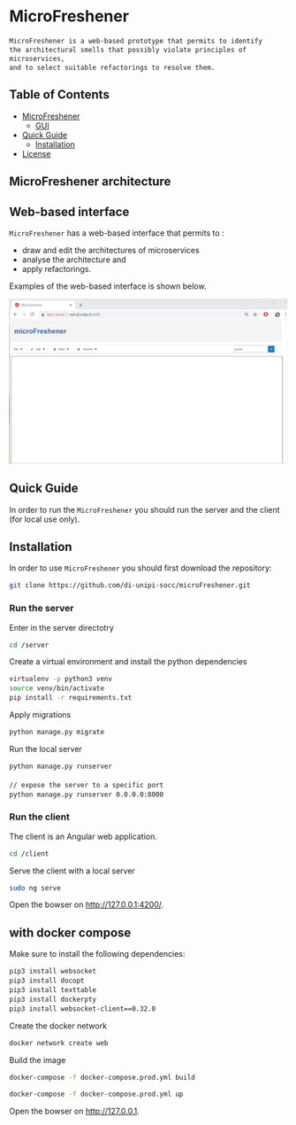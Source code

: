 # MicroFreshener

```
MicroFreshener is a web-based prototype that permits to identify
the architectural smells that possibly violate principles of microservices, 
and to select suitable refactorings to resolve them.
```


## Table of Contents
- [MicroFreshener](#microfreshener-architecture)
  * [GUI](#web-based-interface)
  <!-- * [Internal architecture](#internal-architecture) -->
- [Quick Guide](#quick-guide)
  * [Installation](#installation)
  <!-- * [Example of usage](#example-of-usage) -->
- [License](#license)

## MicroFreshener architecture

## Web-based interface
`MicroFreshener` has a web-based interface that permits to :
- draw and edit the architectures of microservices
- analyse the architecture and 
- apply refactorings.

Examples of the web-based interface is shown below.

![](./docs/demo.gif)


## Quick Guide
In order to run the `MicroFreshener` you should run the server and the client (for local use only).

## Installation
In order to use `MicroFreshener` you should first download the repository:

```bash
git clone https://github.com/di-unipi-socc/microFreshener.git
```

### Run the server
Enter in the server directotry 

```bash
cd /server
```

Create a virtual environment and install the python dependencies

```bash
virtualenv -p python3 venv  
source venv/bin/activate 
pip install -r requirements.txt 
```

Apply migrations

```bash
python manage.py migrate

```

Run the local server

```bash
python manage.py runserver

// expose the server to a specific port
python manage.py runserver 0.0.0.0:8000

```

###  Run the client
The client is an Angular web application.

```bash
cd /client
```

Serve the client with a local server

```bash
sudo ng serve
```
[comment]: <> (// deploy on production host "neri.di.unipi.it")
[comment]: <> (ng serve --host neri.di.unipi.it -c production)

Open the bowser on http://127.0.0.1:4200/.


## with docker compose

Make sure to install the following dependencies:

```bash
pip3 install websocket
pip3 install docopt
pip3 install texttable
pip3 install dockerpty
pip3 install websocket-client==0.32.0
```

Create the docker network
```bash
docker network create web
```
Build the image

```bash
docker-compose -f docker-compose.prod.yml build
```

```bash
docker-compose -f docker-compose.prod.yml up
```

Open the bowser on http://127.0.0.1.
